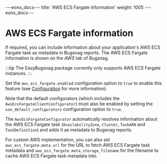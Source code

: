 ---eonx_docs---
title: 'AWS ECS Fargate information'
weight: 1005
---eonx_docs---

# AWS ECS Fargate information

If required, you can include information about your application's AWS ECS Fargate task as metadata in Bugsnag reports.
The AWS ECS Fargate information is shown on the *AWS* tab of Bugsnag.

:::tip
The EasyBugsnag package currently only supports AWS ECS Fargate instances.
:::

Set the `aws_ecs_fargate.enabled` configuration option to `true` to enable this feature (see [Configuration](config.md)
for more information).

Note that the default configurators (which includes the `AwsEcsFargateClientConfigurator`) must also be enabled by setting the
`use_default_configurators` configuration option to `true`.

The `AwsEcsFargateConfigurator` automatically resolves information about the AWS ECS Fargate task (`AvailabilityZone`,
`Cluster`, `TaskARN` and `TaskDefinition`) and adds it as metadata to Bugsnag reports.

For custom AWS implementation, you can also set `aws_ecs_fargate.meta_url` for the URL to fetch AWS ECS Fargate task
metadata and `aws_ecs_fargate.meta_storage_filename` for the filename to cache AWS ECS Fargate task metadata into.
